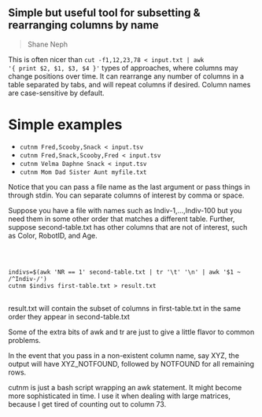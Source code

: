 ## Simple but useful tool for subsetting & rearranging columns by name ##
> Shane Neph

This is often nicer than <code>cut -f1,12,23,78 < input.txt | awk '{ print $2, $1, $3, $4 }'</code> types of approaches, where columns may change positions over time.
It can rearrange any number of columns in a table separated by tabs, and will repeat columns if desired.
Column names are case-sensitive by default.

Simple examples
================
<ul>
<li><code>cutnm Fred,Scooby,Snack < input.tsv</code></li>
<li><code>cutnm Fred,Snack,Scooby,Fred < input.tsv</code></li>
<li><code>cutnm Velma Daphne Snack < input.tsv</code></li>
<li><code>cutnm Mom Dad Sister Aunt myfile.txt</code></li>
</ul>

Notice that you can pass a file name as the last argument or pass things in through stdin.  You can separate columns of interest
by comma or space.

Suppose you have a file with names such as Indiv-1,...,Indiv-100 but you need them in some other order that matches a different table.
Further, suppose second-table.txt has other columns that are not of interest, such as Color, RobotID, and Age.<p><br /></p>
<pre>
<code>
indivs=$(awk 'NR == 1' second-table.txt | tr '\t' '\n' | awk '$1 ~ /^Indiv-/')
cutnm $indivs first-table.txt > result.txt
</code>
</pre>

result.txt will contain the subset of columns in first-table.txt in the same order they appear in second-table.txt

Some of the extra bits of awk and tr are just to give a little flavor to common problems.

In the event that you pass in a non-existent column name, say XYZ, the output will have XYZ_NOTFOUND, followed by NOTFOUND for
all remaining rows.

cutnm is just a bash script wrapping an awk statement.  It might become more sophisticated in time.  I use it when dealing with
large matrices, because I get tired of counting out to column 73.
